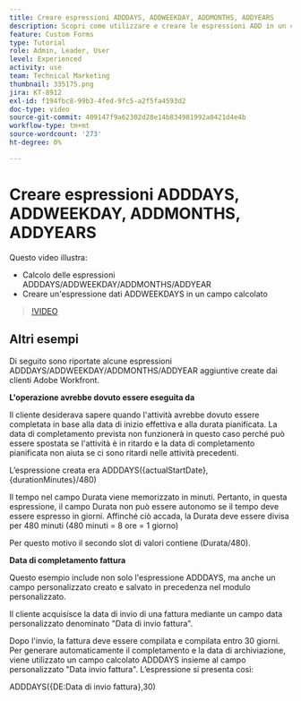 ```yaml
---
title: Creare espressioni ADDDAYS, ADDWEEKDAY, ADDMONTHS, ADDYEARS
description: Scopri come utilizzare e creare le espressioni ADD in un campo calcolato in Adobe [!DNL Workfront].
feature: Custom Forms
type: Tutorial
role: Admin, Leader, User
level: Experienced
activity: use
team: Technical Marketing
thumbnail: 335175.png
jira: KT-8912
exl-id: f194fbc8-99b3-4fed-9fc5-a2f5fa4593d2
doc-type: video
source-git-commit: 409147f9a62302d28e14b834981992a0421d4e4b
workflow-type: tm+mt
source-wordcount: '273'
ht-degree: 0%

---
```


# Creare espressioni ADDDAYS, ADDWEEKDAY, ADDMONTHS, ADDYEARS

Questo video illustra:

* Calcolo delle espressioni ADDDAYS/ADDWEEKDAY/ADDMONTHS/ADDYEAR
* Creare un&#39;espressione dati ADDWEEKDAYS in un campo calcolato

>[!VIDEO](https://video.tv.adobe.com/v/335175/?quality=12&learn=on)

## Altri esempi

Di seguito sono riportate alcune espressioni ADDDAYS/ADDWEEKDAY/ADDMONTHS/ADDYEAR aggiuntive create dai clienti Adobe Workfront.

**L&#39;operazione avrebbe dovuto essere eseguita da**

Il cliente desiderava sapere quando l&#39;attività avrebbe dovuto essere completata in base alla data di inizio effettiva e alla durata pianificata. La data di completamento prevista non funzionerà in questo caso perché può essere spostata se l&#39;attività è in ritardo e la data di completamento pianificata non aiuta se ci sono ritardi nelle attività precedenti.

L’espressione creata era ADDDAYS({actualStartDate},{durationMinutes}/480)

Il tempo nel campo Durata viene memorizzato in minuti. Pertanto, in questa espressione, il campo Durata non può essere autonomo se il tempo deve essere espresso in giorni. Affinché ciò accada, la Durata deve essere divisa per 480 minuti (480 minuti = 8 ore = 1 giorno)

Per questo motivo il secondo slot di valori contiene (Durata/480).


**Data di completamento fattura**

Questo esempio include non solo l&#39;espressione ADDDAYS, ma anche un campo personalizzato creato e salvato in precedenza nel modulo personalizzato.

Il cliente acquisisce la data di invio di una fattura mediante un campo data personalizzato denominato &quot;Data di invio fattura&quot;.

Dopo l&#39;invio, la fattura deve essere compilata e compilata entro 30 giorni. Per generare automaticamente il completamento e la data di archiviazione, viene utilizzato un campo calcolato ADDDAYS insieme al campo personalizzato &quot;Data invio fattura&quot;. L’espressione si presenta così:

ADDDAYS({DE:Data di invio fattura},30)
